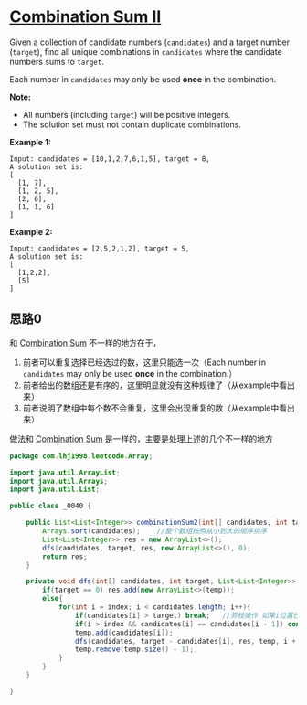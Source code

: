 # [Combination Sum II](https://leetcode.com/problems/combination-sum-ii/)

Given a collection of candidate numbers (`candidates`) and a target number (`target`), find all unique combinations in `candidates` where the candidate numbers sums to `target`.

Each number in `candidates` may only be used **once** in the combination.

**Note:**

- All numbers (including `target`) will be positive integers.
- The solution set must not contain duplicate combinations.

**Example 1:**

```
Input: candidates = [10,1,2,7,6,1,5], target = 8,
A solution set is:
[
  [1, 7],
  [1, 2, 5],
  [2, 6],
  [1, 1, 6]
]
```

**Example 2:**

```
Input: candidates = [2,5,2,1,2], target = 5,
A solution set is:
[
  [1,2,2],
  [5]
]
```

## 思路0

和 [Combination Sum](note/Array/0039/README.md) 不一样的地方在于，

1. 前者可以重复选择已经选过的数，这里只能选一次（Each number in `candidates` may only be used **once** in the combination.）
2. 前者给出的数组还是有序的，这里明显就没有这种规律了（从example中看出来）
3. 前者说明了数组中每个数不会重复，这里会出现重复的数（从example中看出来）

做法和 [Combination Sum](note/Array/0039/README.md) 是一样的，主要是处理上述的几个不一样的地方

```java
package com.lhj1998.leetcode.Array;

import java.util.ArrayList;
import java.util.Arrays;
import java.util.List;

public class _0040 {

    public List<List<Integer>> combinationSum2(int[] candidates, int target) {
        Arrays.sort(candidates);    //整个数组按照从小到大的顺序排序
        List<List<Integer>> res = new ArrayList<>();
        dfs(candidates, target, res, new ArrayList<>(), 0);
        return res;
    }

    private void dfs(int[] candidates, int target, List<List<Integer>> res, List<Integer> temp, int index){
        if(target == 0) res.add(new ArrayList<>(temp));
        else{
            for(int i = index; i < candidates.length; i++){
                if(candidates[i] > target) break;   //剪枝操作 如果i位置已经大于target了，那么后面的也一定会大于target，没有必要继续判断下去
                if(i > index && candidates[i] == candidates[i - 1]) continue;       //剪枝操作，如果前面的那个数已经和当前这个数相同，那么一定会得出一个和之前出现过的相同的结果集，需要排除这种结果集
                temp.add(candidates[i]);
                dfs(candidates, target - candidates[i], res, temp, i + 1);  //避免出现重复的结果集 需要从当前位置的下一个位置开始遍历
                temp.remove(temp.size() - 1);
            }
        }
    }

}

```

